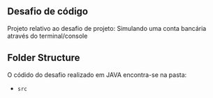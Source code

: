 ## Desafio de código

Projeto relativo ao desafio de projeto: Simulando uma conta bancária através do terminal/console

## Folder Structure

O códido do desafio realizado em JAVA encontra-se na pasta:

- `src`

